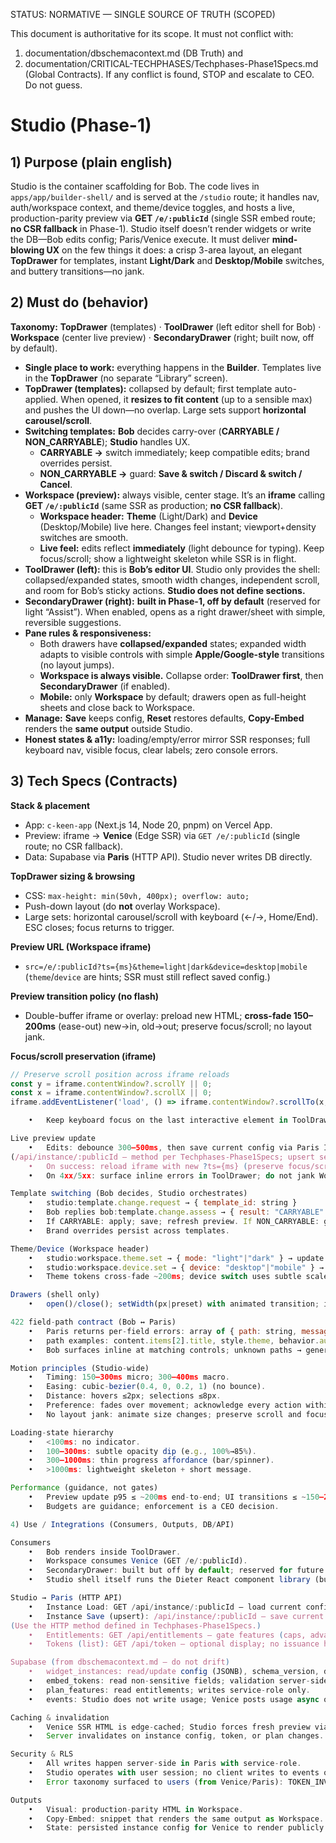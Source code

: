 STATUS: NORMATIVE — SINGLE SOURCE OF TRUTH (SCOPED)

This document is authoritative for its scope. It must not conflict with:
1) documentation/dbschemacontext.md (DB Truth) and
2) documentation/CRITICAL-TECHPHASES/Techphases-Phase1Specs.md (Global Contracts).
If any conflict is found, STOP and escalate to CEO. Do not guess.

# Studio (Phase-1)

## 1) Purpose (plain english)
Studio is the container scaffolding for Bob. The code lives in `apps/app/builder-shell/` and is served at the `/studio` route; it handles nav, auth/workspace context, and theme/device toggles, and hosts a live, production-parity preview via **GET `/e/:publicId`** (single SSR embed route; **no CSR fallback** in Phase-1). Studio itself doesn’t render widgets or write the DB—Bob edits config; Paris/Venice execute. It must deliver **mind-blowing UX** on the few things it does: a crisp 3-area layout, an elegant **TopDrawer** for templates, instant **Light/Dark** and **Desktop/Mobile** switches, and buttery transitions—no jank.

## 2) Must do (behavior)
**Taxonomy:** **TopDrawer** (templates) · **ToolDrawer** (left editor shell for Bob) · **Workspace** (center live preview) · **SecondaryDrawer** (right; built now, off by default).

- **Single place to work:** everything happens in the **Builder**. Templates live in the **TopDrawer** (no separate “Library” screen).
- **TopDrawer (templates):** collapsed by default; first template auto-applied. When opened, it **resizes to fit content** (up to a sensible max) and pushes the UI down—no overlap. Large sets support **horizontal carousel/scroll**.
- **Switching templates:** **Bob** decides carry-over (**CARRYABLE / NON_CARRYABLE**); **Studio** handles UX.  
  - **CARRYABLE →** switch immediately; keep compatible edits; brand overrides persist.  
  - **NON_CARRYABLE →** guard: **Save & switch / Discard & switch / Cancel**.
- **Workspace (preview):** always visible, center stage. It’s an **iframe** calling **GET `/e/:publicId`** (same SSR as production; **no CSR fallback**).  
  - **Workspace header:** **Theme** (Light/Dark) and **Device** (Desktop/Mobile) live here. Changes feel instant; viewport+density switches are smooth.  
  - **Live feel:** edits reflect **immediately** (light debounce for typing). Keep focus/scroll; show a lightweight skeleton while SSR is in flight.
- **ToolDrawer (left):** this is **Bob’s editor UI**. Studio only provides the shell: collapsed/expanded states, smooth width changes, independent scroll, and room for Bob’s sticky actions. **Studio does not define sections.**
- **SecondaryDrawer (right):** **built in Phase-1, off by default** (reserved for light “Assist”). When enabled, opens as a right drawer/sheet with simple, reversible suggestions.
- **Pane rules & responsiveness:**  
  - Both drawers have **collapsed/expanded** states; expanded width adapts to visible controls with simple **Apple/Google-style** transitions (no layout jumps).  
  - **Workspace is always visible.** Collapse order: **ToolDrawer first**, then **SecondaryDrawer** (if enabled).  
  - **Mobile:** only **Workspace** by default; drawers open as full-height sheets and close back to Workspace.
- **Manage:** **Save** keeps config, **Reset** restores defaults, **Copy-Embed** renders the **same output** outside Studio.
- **Honest states & a11y:** loading/empty/error mirror SSR responses; full keyboard nav, visible focus, clear labels; zero console errors.

## 3) Tech Specs (Contracts)

**Stack & placement**
- App: `c-keen-app` (Next.js 14, Node 20, pnpm) on Vercel App.
- Preview: iframe → **Venice** (Edge SSR) via `GET /e/:publicId` (single route; no CSR fallback).
- Data: Supabase via **Paris** (HTTP API). Studio never writes DB directly.

**TopDrawer sizing & browsing**
- CSS: `max-height: min(50vh, 400px); overflow: auto;`  
- Push-down layout (do **not** overlay Workspace).  
- Large sets: horizontal carousel/scroll with keyboard (←/→, Home/End). ESC closes; focus returns to trigger.

**Preview URL (Workspace iframe)**
- `src=/e/:publicId?ts={ms}&theme=light|dark&device=desktop|mobile`  
  (`theme`/`device` are hints; SSR must still reflect saved config.)

**Preview transition policy (no flash)**
- Double-buffer iframe or overlay: preload new HTML; **cross-fade 150–200ms** (ease-out) new→in, old→out; preserve focus/scroll; no layout jank.

**Focus/scroll preservation (iframe)**
```js
// Preserve scroll position across iframe reloads
const y = iframe.contentWindow?.scrollY || 0;
const x = iframe.contentWindow?.scrollX || 0;
iframe.addEventListener('load', () => iframe.contentWindow?.scrollTo(x, y), { once: true });

	•	Keep keyboard focus on the last interactive element in ToolDrawer when preview reloads.

Live preview update
	•	Edits: debounce 300–500ms, then save current config via Paris Instance Save endpoint
(/api/instance/:publicId — method per Techphases-Phase1Specs; upsert semantics).
	•	On success: reload iframe with new ?ts={ms} (preserve focus/scroll).
	•	On 4xx/5xx: surface inline errors in ToolDrawer; do not jank Workspace.

Template switching (Bob decides, Studio orchestrates)
	•	studio:template.change.request → { template_id: string }
	•	Bob replies bob:template.change.assess → { result: "CARRYABLE"|"NON_CARRYABLE", carry_keys?: string[] }
	•	If CARRYABLE: apply; save; refresh preview. If NON_CARRYABLE: guard; on confirm apply defaults; save; refresh.
	•	Brand overrides persist across templates.

Theme/Device (Workspace header)
	•	studio:workspace.theme.set → { mode: "light"|"dark" } → update tokens; save (debounced); refresh preview.
	•	studio:workspace.device.set → { device: "desktop"|"mobile" } → set viewport+density; refresh preview.
	•	Theme tokens cross-fade ~200ms; device switch uses subtle scale 0.98→1.00 (200ms).

Drawers (shell only)
	•	open()/close(); setWidth(px|preset) with animated transition; independent scroll; ESC closes topmost drawer/sheet on mobile.

422 field-path contract (Bob ↔ Paris)
	•	Paris returns per-field errors: array of { path: string, message: string }.
	•	path examples: content.items[2].title, style.theme, behavior.autoplay.
	•	Bob surfaces inline at matching controls; unknown paths → generic error slot.

Motion principles (Studio-wide)
	•	Timing: 150–300ms micro; 300–400ms macro.
	•	Easing: cubic-bezier(0.4, 0, 0.2, 1) (no bounce).
	•	Distance: hovers ≤2px; selections ≤8px.
	•	Preference: fades over movement; acknowledge every action within ~50ms.
	•	No layout jank: animate size changes; preserve scroll and focus.

Loading-state hierarchy
	•	<100ms: no indicator.
	•	100–300ms: subtle opacity dip (e.g., 100%→85%).
	•	300–1000ms: thin progress affordance (bar/spinner).
	•	>1000ms: lightweight skeleton + short message.

Performance (guidance, not gates)
	•	Preview update p95 ≤ ~200ms end-to-end; UI transitions ≤ ~150–200ms at 60fps.
	•	Budgets are guidance; enforcement is a CEO decision.

4) Use / Integrations (Consumers, Outputs, DB/API)

Consumers
	•	Bob renders inside ToolDrawer.
	•	Workspace consumes Venice (GET /e/:publicId).
	•	SecondaryDrawer: built but off by default; reserved for future Assist.
	•	Studio shell itself runs the Dieter React component library (buttons, drawers, etc.); the iframe preview remains pure SSR HTML from Venice (no React in the rendered widget).

Studio → Paris (HTTP API)
	•	Instance Load: GET /api/instance/:publicId — load current config.
	•	Instance Save (upsert): /api/instance/:publicId — save current config (debounced for edits; immediate on Save).
(Use the HTTP method defined in Techphases-Phase1Specs.)
	•	Entitlements: GET /api/entitlements — gate features (caps, advanced templates).
	•	Tokens (list): GET /api/token — optional display; no issuance here.

Supabase (from dbschemacontext.md — do not drift)
	•	widget_instances: read/update config (JSONB), schema_version, display metadata.
	•	embed_tokens: read non-sensitive fields; validation server-side.
	•	plan_features: read entitlements; writes service-role only.
	•	events: Studio does not write usage; Venice posts usage async on real renders.

Caching & invalidation
	•	Venice SSR HTML is edge-cached; Studio forces fresh preview via ?ts={ms} after saves.
	•	Server invalidates on instance config, token, or plan changes.

Security & RLS
	•	All writes happen server-side in Paris with service-role.
	•	Studio operates with user session; no client writes to events or plan_features.
	•	Error taxonomy surfaced to users (from Venice/Paris): TOKEN_INVALID, TOKEN_REVOKED, NOT_FOUND, CONFIG_INVALID, RATE_LIMITED, SSR_ERROR.

Outputs
	•	Visual: production-parity HTML in Workspace.
	•	Copy-Embed: snippet that renders the same output as Workspace.
	•	State: persisted instance config for Venice to render publicly.
